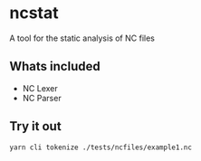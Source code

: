 # ncstat

A tool for the static analysis of NC files

## Whats included

- NC Lexer
- NC Parser

## Try it out

`yarn cli tokenize ./tests/ncfiles/example1.nc`
